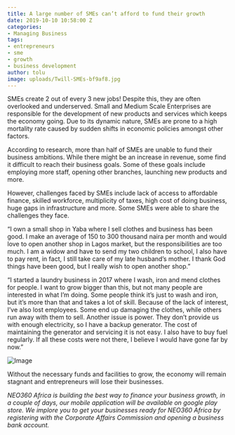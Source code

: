 ```yaml
---
title: A large number of SMEs can’t afford to fund their growth
date: 2019-10-10 10:58:00 Z
categories:
- Managing Business
tags:
- entrepreneurs
- sme
- growth
- business development
author: tolu
image: uploads/Twill-SMEs-bf9af8.jpg
---
```


SMEs create 2 out of every 3 new jobs! Despite this, they are often overlooked and underserved. Small and Medium Scale Enterprises are responsible for the development of new products and services which keeps the economy going. Due to its dynamic nature, SMEs are prone to a high mortality rate caused by sudden shifts in economic policies amongst other factors.

According to research, more than half of SMEs are unable to fund their business ambitions. While there might be an increase in revenue, some find it difficult to reach their business goals. Some of these goals include employing more staff, opening other branches, launching new products and more. <br/>

However, challenges faced by SMEs include lack of access to affordable finance, skilled workforce, multiplicity of taxes, high cost of doing business, huge gaps in infrastructure and more. Some SMEs were able to share the challenges they face.

“I own a small shop in Yaba where I sell clothes and business has been good. I make an average of 150 to 300 thousand naira per month and would love to open another shop in Lagos market, but the responsibilities are too much. I am a widow and have to send my two children to school, I also have to pay rent, in fact, I still take care of my late husband’s mother. I thank God things have been good, but I really wish to open another shop.” <br/>

“I started a laundry business in 2017 where I wash, iron and mend clothes for people. I want to grow bigger than this, but not many people are interested in what I’m doing. Some people think it’s just to wash and iron, but it’s more than that and takes a lot of skill. Because of the lack of interest, I’ve also lost employees. Some end up damaging the clothes, while others run away with them to sell. Another issue is power. They don’t provide us with enough electricity, so I have a backup generator. The cost of maintaining the generator and servicing it is not easy. I also have to buy fuel regularly. If all these costs were not there, I believe I would have gone far by now.” <br/>

<div class="rounded jarallax min-vh-50 o-hidden" data-jarallax data-speed="0.2">
<img class="jarallax-img" src="res.cloudinary.com/neo360africa/image/upload/v1570705382/NEO360%20BLOG/15-01_bvzenz.jpg" alt="Image">
</div>

Without the necessary funds and facilities to grow, the economy will remain stagnant and entrepreneurs will lose their businesses.

*NEO360 Africa is building the best way to finance your business growth, in a couple of days, our mobile application will be available on google play store.
We implore you to get your businesses ready for NEO360 Africa by registering with the Corporate Affairs Commission and opening a business bank account.*